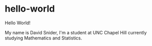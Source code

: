 # hello-world
Hello World!

My name is David Snider, I'm a student at UNC Chapel Hill currently studying Mathematics and Statistics.
